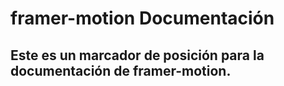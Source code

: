 # framer-motion Documentación

## Este es un marcador de posición para la documentación de framer-motion.
